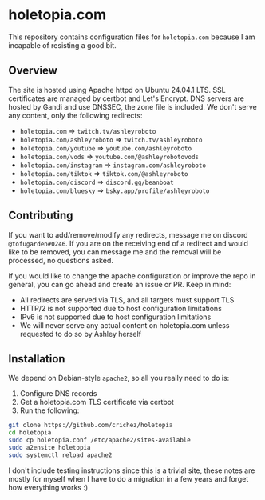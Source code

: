# holetopia.com

This repository contains configuration files for `holetopia.com` because I am
incapable of resisting a good bit.

## Overview

The site is hosted using Apache httpd on Ubuntu 24.04.1 LTS.
SSL certificates are managed by certbot and Let's Encrypt.
DNS servers are hosted by Gandi and use DNSSEC, the zone file is included.
We don't serve any content, only the following redirects:
* `holetopia.com` => `twitch.tv/ashleyroboto`
* `holetopia.com/ashleyroboto` => `twitch.tv/ashleyroboto`
* `holetopia.com/youtube` => `youtube.com/ashleyroboto`
* `holetopia.com/vods` => `youtube.com/@ashleyrobotovods`
* `holetopia.com/instagram` => `instagram.com/ashleyroboto`
* `holetopia.com/tiktok` => `tiktok.com/@ashleyroboto`
* `holetopia.com/discord` => `discord.gg/beanboat`
* `holetopia.com/bluesky` => `bsky.app/profile/ashleyroboto`

## Contributing

If you want to add/remove/modify any redirects, message me on discord
`@tofugarden#0246`. If you are on the receiving end of a redirect and would
like to be removed, you can message me and the removal will be processed, no
questions asked.

If you would like to change the apache configuration or improve the repo in
general, you can go ahead and create an issue or PR. Keep in mind:
* All redirects are served via TLS, and all targets must support TLS
* HTTP/2 is not supported due to host configuration limitations
* IPv6 is not supported due to host configuration limitations
* We will never serve any actual content on holetopia.com unless requested
  to do so by Ashley herself

## Installation

We depend on Debian-style `apache2`, so all you really need to do is:
1. Configure DNS records
2. Get a holetopia.com TLS certificate via certbot
3. Run the following:

```sh
git clone https://github.com/crichez/holetopia
cd holetopia
sudo cp holetopia.conf /etc/apache2/sites-available
sudo a2ensite holetopia
sudo systemctl reload apache2
```

I don't include testing instructions since this is a trivial site, these notes
are mostly for myself when I have to do a migration in a few years and forget
how everything works :)
